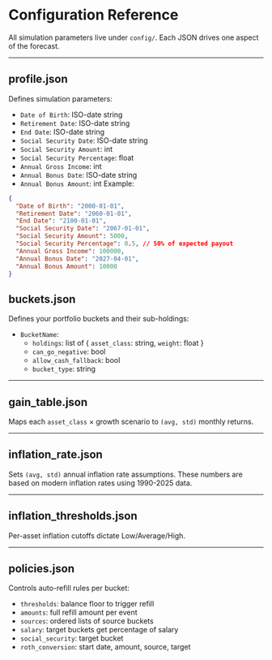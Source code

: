 # Configuration Reference

All simulation parameters live under `config/`. Each JSON drives one aspect of the forecast.

---

## profile.json

Defines simulation parameters:

- `Date of Birth`: ISO-date string
- `Retirement Date`: ISO-date string
- `End Date`: ISO-date string
- `Social Security Date`: ISO-date string
- `Social Security Amount`: int
- `Social Security Percentage`: float
- `Annual Gross Income`: int
- `Annual Bonus Date`: ISO-date string
- `Annual Bonus Amount`: int
  Example:

```json
{
  "Date of Birth": "2000-01-01",
  "Retirement Date": "2060-01-01",
  "End Date": "2100-01-01",
  "Social Security Date": "2067-01-01",
  "Social Security Amount": 5000,
  "Social Security Percentage": 0.5, // 50% of expected payout
  "Annual Gross Income": 100000,
  "Annual Bonus Date": "2027-04-01",
  "Annual Bonus Amount": 10000
}
```

## buckets.json

Defines your portfolio buckets and their sub-holdings:

- `BucketName`:
  - `holdings`: list of { `asset_class`: string, `weight`: float }
  - `can_go_negative`: bool
  - `allow_cash_fallback`: bool
  - `bucket_type`: string

---

## gain_table.json

Maps each `asset_class` × growth scenario to `(avg, std)` monthly returns.

---

## inflation_rate.json

Sets `(avg, std)` annual inflation rate assumptions.
These numbers are based on modern inflation rates using 1990-2025 data.

---

## inflation_thresholds.json

Per-asset inflation cutoffs dictate Low/Average/High.

---

## policies.json

Controls auto-refill rules per bucket:

- `thresholds`: balance floor to trigger refill
- `amounts`: full refill amount per event
- `sources`: ordered lists of source buckets
- `salary`: target buckets get percentage of salary
- `social_security`: target bucket
- `roth_conversion`: start date, amount, source, target

